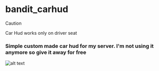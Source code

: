 # bandit_carhud
> [!CAUTION]
> Car Hud works only on driver seat

### Simple custom made car hud for my server. I'm not using it anymore so give it away for free

![alt text](https://i.postimg.cc/c4z2T5Bh/Untddddddditled.png)
